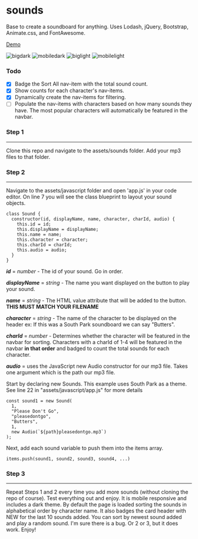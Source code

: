 # sounds

Base to create a soundboard for anything.
Uses Lodash, jQuery, Bootstrap, Animate.css, and FontAwesome.

[Demo](https://jhadev.github.io/sounds/)

![bigdark](https://user-images.githubusercontent.com/42519030/53685086-1a1f9c00-3ce4-11e9-9dc8-de5e54786efc.PNG)
![mobiledark](https://user-images.githubusercontent.com/42519030/53685091-302d5c80-3ce4-11e9-9431-a885435b84c5.PNG)
![biglight](https://user-images.githubusercontent.com/42519030/53685092-31f72000-3ce4-11e9-897e-60baaf4776d4.PNG)
![mobilelight](https://user-images.githubusercontent.com/42519030/53685093-36233d80-3ce4-11e9-85af-2163da5552ff.PNG)

### Todo

- [x] Badge the Sort All nav-item with the total sound count.
- [x] Show counts for each character's nav-items.
- [x] Dynamically create the nav-items for filtering.
- [ ] Populate the nav-items with characters based on how many sounds they have. The most popular characters will automatically be featured in the navbar.

### Step 1

---

Clone this repo and navigate to the assets/sounds folder.
Add your mp3 files to that folder.

### Step 2

---

Navigate to the assets/javascript folder and open 'app.js' in your code editor.
On line 7 you will see the class blueprint to layout your sound objects.

    class Sound {
      constructor(id, displayName, name, character, charId, audio) {
        this.id = id;
        this.displayName = displayName;
        this.name = name;
        this.character = character;
        this.charId = charId;
        this.audio = audio;
      }
    }

**_id_** = _number_ - The id of your sound. Go in order.

**_displayName_** = _string_ - The name you want displayed on the button to play your sound.

**_name_** = _string_ - The HTML value attribute that will be added to the button. **THIS MUST MATCH YOUR FILENAME**

**_character_** = _string_ - The name of the character to be displayed on the header ex: If this was a South Park soundboard we can say "Butters".

**_charId_** = _number_ - Determines whether the character will be featured in the navbar for sorting. Characters with a charId of 1-4 will be featured in the navbar **in that order** and badged to count the total sounds for each character.

**_audio_** = uses the JavaScript new Audio constructor for our mp3 file. Takes one argument which is the path our mp3 file.

Start by declaring new Sounds. This example uses South Park as a theme. See line 22 in "assets/javascript/app.js" for more details

    const sound1 = new Sound(
      1,
      "Please Don't Go",
      "pleasedontgo",
      "Butters",
      1,
      new Audio(`${path}pleasedontgo.mp3`)
    );

Next, add each sound variable to push them into the items array.

    items.push(sound1, sound2, sound3, sound4, ...)

### Step 3

---

Repeat Steps 1 and 2 every time you add more sounds (without cloning the repo of course). Test everything out and enjoy. It is mobile responsive and includes a dark theme. By default the page is loaded sorting the sounds in alphabetical order by character name. It also badges the card header with NEW for the last 10 sounds added. You can sort by newest sound added and play a random sound.
I'm sure there is a bug. Or 2 or 3, but it does work. Enjoy!
